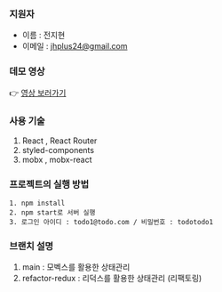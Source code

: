 ### 지원자

- 이름 : 전지현
- 이메일 : jhplus24@gmail.com

### 데모 영상

👉 [영상 보러가기](https://www.youtube.com/watch?v=PMbGETHeKjw)

### 사용 기술

1. React , React Router
2. styled-components
3. mobx , mobx-react

### 프로젝트의 실행 방법

    1. npm install
    2. npm start로 서버 실행
    3. 로그인 아이디 : todo1@todo.com / 비밀번호 : todotodo1

### 브랜치 설명

1. main : 모벡스를 활용한 상태관리
2. refactor-redux : 리덕스를 활용한 상태관리 (리팩토링)
